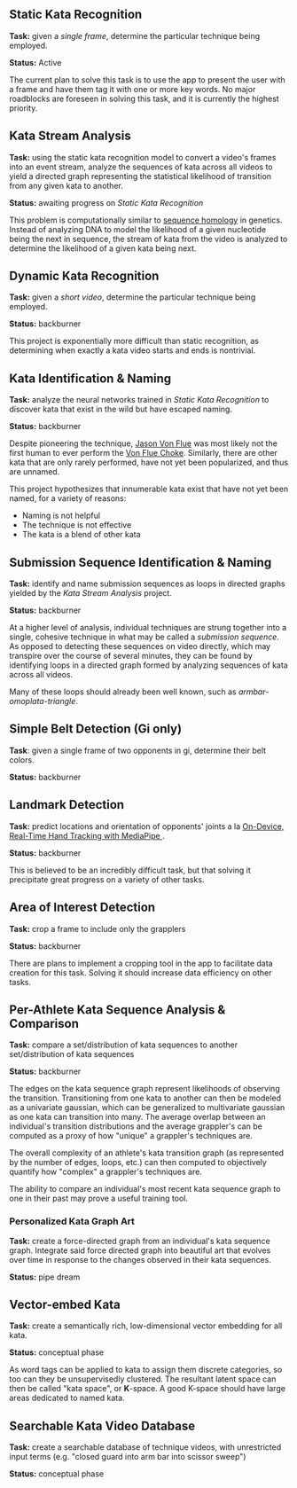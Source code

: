 ## Static Kata Recognition
**Task:** given a *single frame*, determine the particular technique being employed.

**Status:** Active

The current plan to solve this task is to use the app to present the user with a frame and have them tag it with one or more key words. No major roadblocks are foreseen in solving this task, and it is currently the highest priority.

## Kata Stream Analysis
**Task:** using the static kata recognition model to convert a video's frames into an event stream, analyze the sequences of kata across all videos to yield a directed graph representing the statistical likelihood of transition from any given kata to another.

**Status:** awaiting progress on *Static Kata Recognition*

This problem is computationally similar to [sequence homology](https://en.wikipedia.org/wiki/Sequence_homology) in genetics. Instead of analyzing DNA to model the likelihood of a given nucleotide being the next in sequence, the stream of kata from the video is analyzed to determine the likelihood of a given kata being next.

## Dynamic Kata Recognition
**Task:** given a *short video*, determine the particular technique being employed.

**Status:** backburner

This project is exponentially more difficult than static recognition, as determining when exactly a kata video starts and ends is nontrivial.

## Kata Identification & Naming
**Task:** analyze the neural networks trained in *Static Kata Recognition* to discover kata that exist in the wild but have escaped naming.

**Status:** backburner

Despite pioneering the technique, [Jason Von Flue](https://en.wikipedia.org/wiki/Jason_Von_Flue) was most likely not the first human to ever perform the [Von Flue Choke](https://www.youtube.com/watch?v=rkwpb7RBu90). Similarly, there are other kata that are only rarely performed, have not yet been popularized, and thus are unnamed.

This project hypothesizes that innumerable kata exist that have not yet been named, for a variety of reasons:
- Naming is not helpful
- The technique is not effective
- The kata is a blend of other kata

## Submission Sequence Identification & Naming
**Task:** identify and name submission sequences as loops in directed graphs yielded by the *Kata Stream Analysis* project.

**Status:** backburner

At a higher level of analysis, individual techniques are strung together into a single, cohesive technique in what may be called a *submission sequence*. As opposed to detecting these sequences on video directly, which may transpire over the course of several minutes, they can be found by identifying loops in a directed graph formed by analyzing sequences of kata across all videos.

Many of these loops should already been well known, such as *armbar-omoplata-triangle*.

## Simple Belt Detection (Gi only)
**Task**: given a single frame of two opponents in gi, determine their belt colors.

**Status:** backburner

## Landmark Detection
**Task:** predict locations and orientation of opponents' joints a la [On-Device, Real-Time Hand Tracking with MediaPipe
](https://ai.googleblog.com/2019/08/on-device-real-time-hand-tracking-with.html).

**Status:** backburner

This is believed to be an incredibly difficult task, but that solving it precipitate great progress on a variety of other tasks.

## Area of Interest Detection
**Task:** crop a frame to include only the grapplers

**Status:** backburner

There are plans to implement a cropping tool in the app to facilitate data creation for this task. Solving it should increase data efficiency on other tasks.

## Per-Athlete Kata Sequence Analysis & Comparison
**Task:** compare a set/distribution of kata sequences to another set/distribution of kata sequences 

**Status:** backburner

The edges on the kata sequence graph represent likelihoods of observing the transition. Transitioning from one kata to another can then be modeled as a univariate gaussian, which can be generalized to multivariate gaussian as one kata can transition into many. The average overlap between an individual's transition distributions and the average grappler's can be computed as a proxy of how "unique" a grappler's techniques are.

The overall complexity of an athlete's kata transition graph (as represented by the number of edges, loops, etc.) can then computed to objectively quantify how "complex" a grappler's techniques are.

The ability to compare an individual's most recent kata sequence graph to one in their past may prove a useful training tool.

### Personalized Kata Graph Art
**Task:** create a force-directed graph from an individual's kata sequence graph. Integrate said force directed graph into beautiful art that evolves over time in response to the changes observed in their kata sequences.

**Status:** pipe dream

## Vector-embed Kata
**Task:** create a semantically rich, low-dimensional vector embedding for all kata.

**Status:** conceptual phase

As word tags can be applied to kata to assign them discrete categories, so too can they be unsupervisedly clustered. The resultant latent space can then be called "kata space", or **K**-space. A good K-space should have large areas dedicated to named kata.

## Searchable Kata Video Database
**Task:** create a searchable database of technique videos, with unrestricted input terms (e.g. "closed guard into arm bar into scissor sweep")

**Status:** conceptual phase